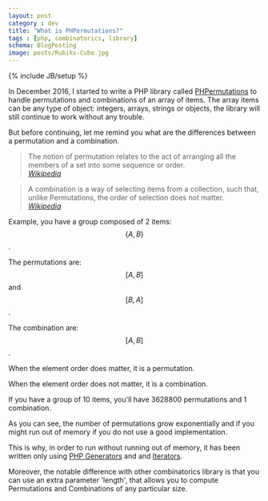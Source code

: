 ```yaml
---
layout: post
category : dev
title: "What is PHPermutations?"
tags : [php, combinatorics, library]
schema: BlogPosting
image: posts/Rubiks-Cube.jpg
---
```

{% include JB/setup %}

In December 2016, I started to write a PHP library called [PHPermutations](https://packagist.org/packages/drupol/phpermutations) to handle permutations and combinations of an array of items.
The array items can be any type of object: integers, arrays, strings or objects, the library will still continue to work without any trouble.

But before continuing, let me remind you what are the differences between a permutation and a combination.

<!--break-->

<blockquote class="blockquote">
The notion of permutation relates to the act of arranging all the members of a set into some sequence or order.
<footer class="blockquote-footer"><cite><a href="https://en.wikipedia.org/wiki/Permutation">Wikipedia</a></cite></footer>
</blockquote>

<blockquote class="blockquote">
A combination is a way of selecting items from a collection, such that, unlike Permutations, the order of selection does not matter.
<footer class="blockquote-footer"><cite><a href="https://en.wikipedia.org/wiki/Combination">Wikipedia</a></cite></footer>
</blockquote>

Example, you have a group composed of 2 items: $$ \{A, B\} $$.

The permutations are: $$ [A, B] $$ and $$ [B, A] $$.

The combination are: $$ [A, B] $$.

When the element order does matter, it is a permutation.

When the element order does not matter, it is a combination.

If you have a group of 10 items, you'll have 3628800 permutations and 1 combination.

As you can see, the number of permutations grow exponentially and if you might run out of memory if you do not use a good implementation.

This is why, in order to run without running out of memory, it has been written only using [PHP Generators](https://secure.php.net/manual/en/language.generators.overview.php) and 
and [Iterators](https://secure.php.net/manual/en/class.iterator.php).

Moreover, the notable difference with other combinatorics library is that you can use an extra parameter 'length', that allows you to
compute Permutations and Combinations of any particular size.

